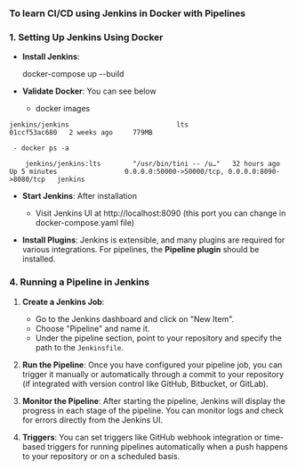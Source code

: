 ### To learn CI/CD using Jenkins in Docker with Pipelines

### 1. **Setting Up Jenkins Using Docker**
   - **Install Jenkins**: 
		
		docker-compose up --build
	
   - **Validate Docker**: You can see below
	 
     - docker images
		
	jenkins/jenkins                           lts                                                                           01ccf53ac680   2 weeks ago     779MB
		
     - docker ps -a 

		jenkins/jenkins:lts        "/usr/bin/tini -- /u…"   32 hours ago   Up 5 minutes                 0.0.0.0:50000->50000/tcp, 0.0.0.0:8090->8080/tcp   jenkins

   - **Start Jenkins**: After installation 
     - Visit Jenkins UI at http://localhost:8090 (this port you can change in docker-compose.yaml file)

   - **Install Plugins**: Jenkins is extensible, and many plugins are required for various integrations. For pipelines, the **Pipeline plugin** should be installed.


### 4. **Running a Pipeline in Jenkins**
   1. **Create a Jenkins Job**:
      - Go to the Jenkins dashboard and click on "New Item".
      - Choose "Pipeline" and name it.
      - Under the pipeline section, point to your repository and specify the path to the `Jenkinsfile`.

   2. **Run the Pipeline**: Once you have configured your pipeline job, you can trigger it manually or automatically through a commit to your repository (if integrated with version control like GitHub, Bitbucket, or GitLab).

   3. **Monitor the Pipeline**: After starting the pipeline, Jenkins will display the progress in each stage of the pipeline. You can monitor logs and check for errors directly from the Jenkins UI.

   4. **Triggers**: You can set triggers like GitHub webhook integration or time-based triggers for running pipelines automatically when a push happens to your repository or on a scheduled basis.
